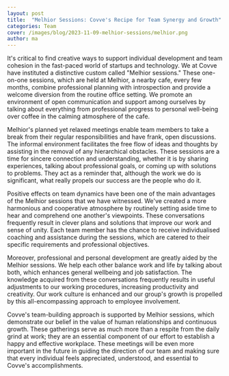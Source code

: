 ```yaml
---
layout: post
title:  "Melhior Sessions: Covve's Recipe for Team Synergy and Growth"
categories: Team
cover: /images/blog/2023-11-09-melhior-sessions/melhior.png
author: ma
---
```


It's critical to find creative ways to support individual development and team cohesion in the fast-paced world of startups and technology. We at Covve have instituted a distinctive custom called "Melhior sessions." These one-on-one sessions, which are held at Melhior, a nearby cafe, every few months, combine professional planning with introspection and provide a welcome diversion from the routine office setting. We promote an environment of open communication and support among ourselves by talking about everything from professional progress to personal well-being over coffee in the calming atmosphere of the cafe.

Melhior's planned yet relaxed meetings enable team members to take a break from their regular responsibilities and have frank, open discussions. The informal environment facilitates the free flow of ideas and thoughts by assisting in the removal of any hierarchical obstacles. These sessions are a time for sincere connection and understanding, whether it is by sharing experiences, talking about professional goals, or coming up with solutions to problems. They act as a reminder that, although the work we do is significant, what really propels our success are the people who do it.

Positive effects on team dynamics have been one of the main advantages of the Melhior sessions that we have witnessed. We've created a more harmonious and cooperative atmosphere by routinely setting aside time to hear and comprehend one another's viewpoints. These conversations frequently result in clever plans and solutions that improve our work and sense of unity. Each team member has the chance to receive individualised coaching and assistance during the sessions, which are catered to their specific requirements and professional objectives.

Moreover, professional and personal development are greatly aided by the Melhior sessions. We help each other balance work and life by talking about both, which enhances general wellbeing and job satisfaction. The knowledge acquired from these conversations frequently results in useful adjustments to our working procedures, increasing productivity and creativity. Our work culture is enhanced and our group's growth is propelled by this all-encompassing approach to employee involvement.

Covve's team-building approach is supported by Melhior sessions, which demonstrate our belief in the value of human relationships and continuous growth.  These gatherings serve as much more than a respite from the daily grind at work; they are an essential component of our effort to establish a happy and effective workplace. These meetings will be even more important in the future in guiding the direction of our team and making sure that every individual feels appreciated, understood, and essential to Covve's accomplishments.